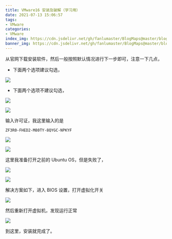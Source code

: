 ```yaml
---
title: VMware16 安装及破解（学习用）
date: 2021-07-13 15:06:57
tags:
- VMware
categories:
- VMware
index_img: https://cdn.jsdelivr.net/gh/fanlumaster/BlogMaps@master/blogs/pictures/20210713161522.png
banner_img: https://cdn.jsdelivr.net/gh/fanlumaster/BlogMaps@master/blogs/pictures/20210713161522.png
---
```


从官网下载安装软件，然后一般按照默认情况进行下一步即可，注意一下几点，

- 下面两个选项建议勾选，

![](https://cdn.jsdelivr.net/gh/fanlumaster/BlogMaps@master/blogs/pictures/20210713150907.png)

- 下面两个选项不建议勾选，

![](https://cdn.jsdelivr.net/gh/fanlumaster/BlogMaps@master/blogs/pictures/20210713150937.png)

![](https://cdn.jsdelivr.net/gh/fanlumaster/BlogMaps@master/blogs/pictures/20210713151125.png)

输入许可证，我这里输入的是

```
ZF3R0-FHED2-M80TY-8QYGC-NPKYF
```

![](https://cdn.jsdelivr.net/gh/fanlumaster/BlogMaps@master/blogs/pictures/20210713151154.png)

![](https://cdn.jsdelivr.net/gh/fanlumaster/BlogMaps@master/blogs/pictures/20210713151221.png)

这里我准备打开之前的 Ubuntu OS，但是失败了，

![](https://cdn.jsdelivr.net/gh/fanlumaster/BlogMaps@master/blogs/pictures/20210713151657.png)

![](https://cdn.jsdelivr.net/gh/fanlumaster/BlogMaps@master/blogs/pictures/20210713151542.png)

解决方案如下，进入 BIOS 设置，打开虚拟化开关

![](https://cdn.jsdelivr.net/gh/fanlumaster/BlogMaps@master/blogs/pictures/bios.jpg)

然后重新打开虚拟机，发现运行正常

![](https://cdn.jsdelivr.net/gh/fanlumaster/BlogMaps@master/blogs/pictures/20210713153352.png)

到这里，安装就完成了。